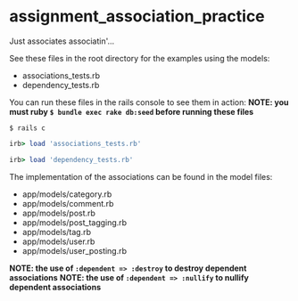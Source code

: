 # assignment_association_practice
Just associates associatin'...


See these files in the root directory for the examples using the models:

- associations_tests.rb
- dependency_tests.rb

You can run these files in the rails console to see them in action:
**NOTE: you must ruby `$ bundle exec rake db:seed` before running these files**


```shell
$ rails c
```

```ruby
irb> load 'associations_tests.rb'
```

```ruby
irb> load 'dependency_tests.rb'
```

The implementation of the associations can be found in the model files:

- app/models/category.rb
- app/models/comment.rb
- app/models/post.rb
- app/models/post_tagging.rb
- app/models/tag.rb
- app/models/user.rb
- app/models/user_posting.rb

**NOTE: the use of `:dependent => :destroy` to destroy dependent associations**
**NOTE: the use of `:dependent => :nullify` to nullify dependent associations**


